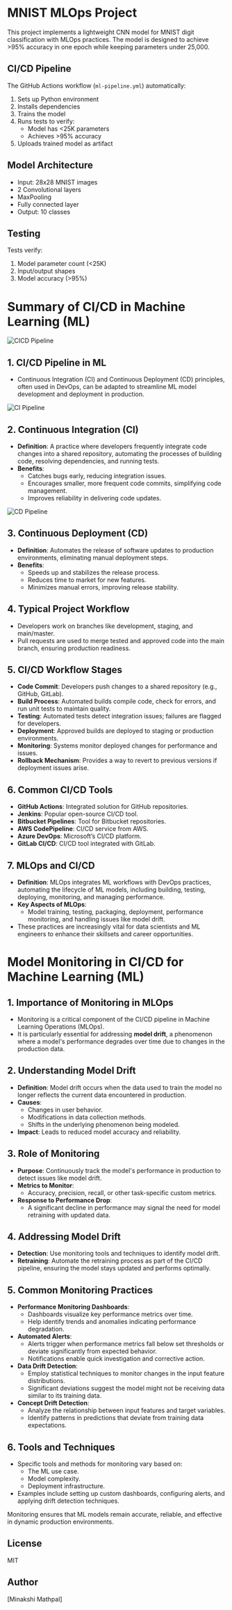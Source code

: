 # MNIST MLOps Project

This project implements a lightweight CNN model for MNIST digit classification with MLOps practices. The model is designed to achieve >95% accuracy in one epoch while keeping parameters under 25,000.

## CI/CD Pipeline
The GitHub Actions workflow (`ml-pipeline.yml`) automatically:
1. Sets up Python environment
2. Installs dependencies
3. Trains the model
4. Runs tests to verify:
   - Model has <25K parameters
   - Achieves >95% accuracy
5. Uploads trained model as artifact

## Model Architecture
- Input: 28x28 MNIST images
- 2 Convolutional layers
- MaxPooling
- Fully connected layer
- Output: 10 classes

## Testing
Tests verify:
1. Model parameter count (<25K)
2. Input/output shapes
3. Model accuracy (>95%)


# Summary of CI/CD in Machine Learning (ML)
![CICD Pipeline](artifacts/image-2.png)

## 1. CI/CD Pipeline in ML
- Continuous Integration (CI) and Continuous Deployment (CD) principles, often used in DevOps, can be adapted to streamline ML model development and deployment in production.

![CI Pipeline](artifacts/image.png)
## 2. Continuous Integration (CI)
- **Definition**: A practice where developers frequently integrate code changes into a shared repository, automating the processes of building code, resolving dependencies, and running tests.
- **Benefits**:
  - Catches bugs early, reducing integration issues.
  - Encourages smaller, more frequent code commits, simplifying code management.
  - Improves reliability in delivering code updates.

![CD Pipeline](artifacts/image-1.png)

## 3. Continuous Deployment (CD)
- **Definition**: Automates the release of software updates to production environments, eliminating manual deployment steps.
- **Benefits**:
  - Speeds up and stabilizes the release process.
  - Reduces time to market for new features.
  - Minimizes manual errors, improving release stability.

## 4. Typical Project Workflow
- Developers work on branches like development, staging, and main/master.
- Pull requests are used to merge tested and approved code into the main branch, ensuring production readiness.

## 5. CI/CD Workflow Stages
- **Code Commit**: Developers push changes to a shared repository (e.g., GitHub, GitLab).
- **Build Process**: Automated builds compile code, check for errors, and run unit tests to maintain quality.
- **Testing**: Automated tests detect integration issues; failures are flagged for developers.
- **Deployment**: Approved builds are deployed to staging or production environments.
- **Monitoring**: Systems monitor deployed changes for performance and issues.
- **Rollback Mechanism**: Provides a way to revert to previous versions if deployment issues arise.

## 6. Common CI/CD Tools
- **GitHub Actions**: Integrated solution for GitHub repositories.
- **Jenkins**: Popular open-source CI/CD tool.
- **Bitbucket Pipelines**: Tool for Bitbucket repositories.
- **AWS CodePipeline**: CI/CD service from AWS.
- **Azure DevOps**: Microsoft’s CI/CD platform.
- **GitLab CI/CD**: CI/CD tool integrated with GitLab.

## 7. MLOps and CI/CD
- **Definition**: MLOps integrates ML workflows with DevOps practices, automating the lifecycle of ML models, including building, testing, deploying, monitoring, and managing performance.
- **Key Aspects of MLOps**:
  - Model training, testing, packaging, deployment, performance monitoring, and handling issues like model drift.
- These practices are increasingly vital for data scientists and ML engineers to enhance their skillsets and career opportunities.

# Model Monitoring in CI/CD for Machine Learning (ML)

## 1. Importance of Monitoring in MLOps
- Monitoring is a critical component of the CI/CD pipeline in Machine Learning Operations (MLOps).  
- It is particularly essential for addressing **model drift**, a phenomenon where a model's performance degrades over time due to changes in the production data.

## 2. Understanding Model Drift
- **Definition**: Model drift occurs when the data used to train the model no longer reflects the current data encountered in production.  
- **Causes**:
  - Changes in user behavior.
  - Modifications in data collection methods.
  - Shifts in the underlying phenomenon being modeled.  
- **Impact**: Leads to reduced model accuracy and reliability.

## 3. Role of Monitoring
- **Purpose**: Continuously track the model's performance in production to detect issues like model drift.  
- **Metrics to Monitor**:
  - Accuracy, precision, recall, or other task-specific custom metrics.  
- **Response to Performance Drop**:
  - A significant decline in performance may signal the need for model retraining with updated data.

## 4. Addressing Model Drift
- **Detection**: Use monitoring tools and techniques to identify model drift.  
- **Retraining**: Automate the retraining process as part of the CI/CD pipeline, ensuring the model stays updated and performs optimally.

## 5. Common Monitoring Practices
- **Performance Monitoring Dashboards**:
  - Dashboards visualize key performance metrics over time.
  - Help identify trends and anomalies indicating performance degradation.
- **Automated Alerts**:
  - Alerts trigger when performance metrics fall below set thresholds or deviate significantly from expected behavior.
  - Notifications enable quick investigation and corrective action.
- **Data Drift Detection**:
  - Employ statistical techniques to monitor changes in the input feature distributions.
  - Significant deviations suggest the model might not be receiving data similar to its training data.
- **Concept Drift Detection**:
  - Analyze the relationship between input features and target variables.
  - Identify patterns in predictions that deviate from training data expectations.

## 6. Tools and Techniques
- Specific tools and methods for monitoring vary based on:
  - The ML use case.
  - Model complexity.
  - Deployment infrastructure.
- Examples include setting up custom dashboards, configuring alerts, and applying drift detection techniques.

Monitoring ensures that ML models remain accurate, reliable, and effective in dynamic production environments.

## License
MIT

## Author
[Minakshi Mathpal]